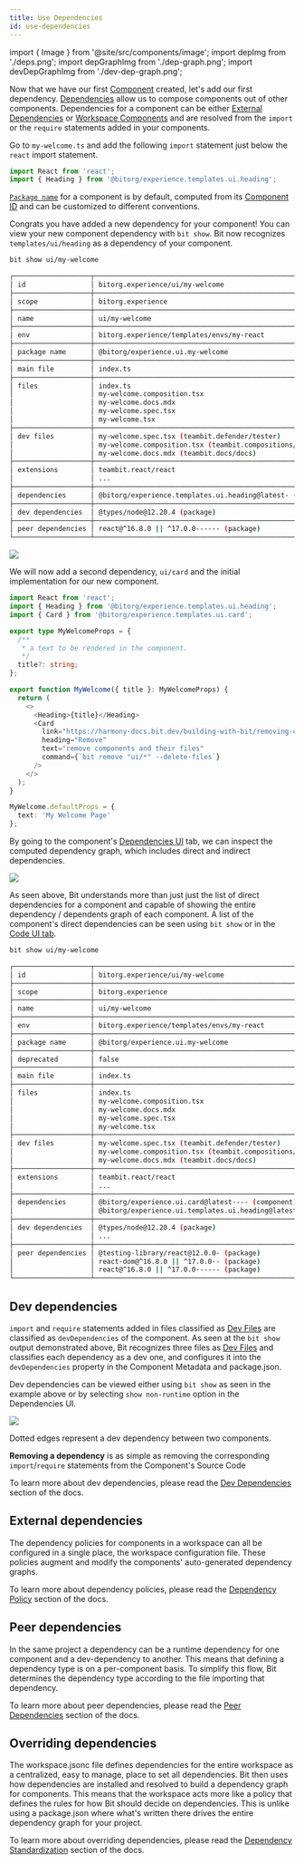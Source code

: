 ```yaml
---
title: Use Dependencies
id: use-dependencies
---
```


import { Image } from '@site/src/components/image';
import depImg from './deps.png';
import depGraphImg from './dep-graph.png';
import devDepGraphImg from './dev-dep-graph.png';

Now that we have our first [Component](/components/overview) created, let's add our first dependency. [Dependencies](/dependencies) allow us to compose components out of other components. Dependencies for a component can be either [External Dependencies](/dependencies/external-dependencies) or [Workspace Components](/workspace/workspace-component) and are resolved from the `import` or the `require` statements added in your components.

Go to `my-welcome.ts` and add the following `import` statement just below the `react` import statement.

```ts title="my-welcome.ts"
import React from 'react';
import { Heading } from '@bitorg/experience.templates.ui.heading';
```
[`Package name`](/packages/package-name) for a component is by default, computed from its [Component ID](/components/component-id) and can be customized to different conventions.

Congrats you have added a new dependency for your component! You can view your new component dependency with `bit show`. Bit now recognizes `templates/ui/heading` as a dependency of your component.

```bash
bit show ui/my-welcome
```

```bash {27}
┌───────────────────┬────────────────────────────────────────────────────────────────┐
│ id                │ bitorg.experience/ui/my-welcome                                │
├───────────────────┼────────────────────────────────────────────────────────────────┤
│ scope             │ bitorg.experience                                              │
├───────────────────┼────────────────────────────────────────────────────────────────┤
│ name              │ ui/my-welcome                                                  │
├───────────────────┼────────────────────────────────────────────────────────────────┤
│ env               │ bitorg.experience/templates/envs/my-react                      │
├───────────────────┼────────────────────────────────────────────────────────────────┤
│ package name      │ @bitorg/experience.ui.my-welcome                               │
├───────────────────┼────────────────────────────────────────────────────────────────┤
│ main file         │ index.ts                                                       │
├───────────────────┼────────────────────────────────────────────────────────────────┤
│ files             │ index.ts                                                       │
│                   │ my-welcome.composition.tsx                                     │
│                   │ my-welcome.docs.mdx                                            │
│                   │ my-welcome.spec.tsx                                            │
│                   │ my-welcome.tsx                                                 │
├───────────────────┼────────────────────────────────────────────────────────────────┤
│ dev files         │ my-welcome.spec.tsx (teambit.defender/tester)                  │
│                   │ my-welcome.composition.tsx (teambit.compositions/compositions) │
│                   │ my-welcome.docs.mdx (teambit.docs/docs)                        │
├───────────────────┼────────────────────────────────────────────────────────────────┤
│ extensions        │ teambit.react/react                                            │
│                   │ ...                                                            │
├───────────────────┼────────────────────────────────────────────────────────────────┤
│ dependencies      │ @bitorg/experience.templates.ui.heading@latest- (component)    │
├───────────────────┼────────────────────────────────────────────────────────────────┤
│ dev dependencies  │ @types/node@12.20.4 (package)                                  │
├───────────────────┼────────────────────────────────────────────────────────────────┤
│ peer dependencies │ react@^16.8.0 || ^17.0.0------ (package)                       │
└───────────────────┴────────────────────────────────────────────────────────────────┘
```

<Image src={depImg} />

We will now add a second dependency, `ui/card` and the initial implementation for our new component.

```ts {3} title="my-welcome.ts"
import React from 'react';
import { Heading } from '@bitorg/experience.templates.ui.heading';
import { Card } from '@bitorg/experience.templates.ui.card';

export type MyWelcomeProps = {
  /**
   * a text to be rendered in the component.
   */
  title?: string;
};

export function MyWelcome({ title }: MyWelcomeProps) {
  return (
    <>
      <Heading>{title}</Heading>
      <Card
        link="https://harmony-docs.bit.dev/building-with-bit/removing-components"
        heading="Remove"
        text="remove components and their files"
        command={`bit remove "ui/*" --delete-files`}
      />
    </>
  );
}

MyWelcome.defaultProps = {
  text: 'My Welcome Page'
};
```

By going to the component's [Dependencies UI](/dependencies/ui) tab, we can inspect the computed dependency graph, which includes direct and indirect dependencies.

<Image src={depGraphImg} />

As seen above, Bit understands more than just just the list of direct dependencies for a component and capable of showing the entire dependency / dependents graph of each component. A list of the component's direct dependencies can be seen using `bit show` or in the [Code UI tab](/code/ui).

```bash
bit show ui/my-welcome
```

```bash {29,30}
┌───────────────────┬────────────────────────────────────────────────────────────────┐
│ id                │ bitorg.experience/ui/my-welcome                                │
├───────────────────┼────────────────────────────────────────────────────────────────┤
│ scope             │ bitorg.experience                                              │
├───────────────────┼────────────────────────────────────────────────────────────────┤
│ name              │ ui/my-welcome                                                  │
├───────────────────┼────────────────────────────────────────────────────────────────┤
│ env               │ bitorg.experience/templates/envs/my-react                      │
├───────────────────┼────────────────────────────────────────────────────────────────┤
│ package name      │ @bitorg/experience.ui.my-welcome                               │
├───────────────────┼────────────────────────────────────────────────────────────────┤
│ deprecated        │ false                                                          │
├───────────────────┼────────────────────────────────────────────────────────────────┤
│ main file         │ index.ts                                                       │
├───────────────────┼────────────────────────────────────────────────────────────────┤
│ files             │ index.ts                                                       │
│                   │ my-welcome.composition.tsx                                     │
│                   │ my-welcome.docs.mdx                                            │
│                   │ my-welcome.spec.tsx                                            │
│                   │ my-welcome.tsx                                                 │
├───────────────────┼────────────────────────────────────────────────────────────────┤
│ dev files         │ my-welcome.spec.tsx (teambit.defender/tester)                  │
│                   │ my-welcome.composition.tsx (teambit.compositions/compositions) │
│                   │ my-welcome.docs.mdx (teambit.docs/docs)                        │
├───────────────────┼────────────────────────────────────────────────────────────────┤
│ extensions        │ teambit.react/react                                            │
│                   │ ...                                                            │
├───────────────────┼────────────────────────────────────────────────────────────────┤
│ dependencies      │ @bitorg/experience.ui.card@latest---- (component)              │
│                   │ @bitorg/experience.ui.templates.ui.heading@latest- (component) │
├───────────────────┼────────────────────────────────────────────────────────────────┤
│ dev dependencies  │ @types/node@12.20.4 (package)                                  │
│                   │ ...                                                            │
├───────────────────┼────────────────────────────────────────────────────────────────┤
│ peer dependencies │ @testing-library/react@12.0.0- (package)                       │
│                   │ react-dom@^16.8.0 || ^17.0.0-- (package)                       │
│                   │ react@^16.8.0 || ^17.0.0------ (package)                       │
└───────────────────┴────────────────────────────────────────────────────────────────┘
```

## Dev dependencies

`import` and `require` statements added in files classified as [Dev Files](/components/dev-files) are classified as `devDependencies` of the component.
As seen at the `bit show` output demonstrated above, Bit recognizes three files as [Dev Files](/dev-files) and classifies each dependency as a dev one, and configures it into the `devDependencies` property in the Component Metadata and package.json.

Dev dependencies can be viewed either using `bit show` as seen in the example above or by selecting `show non-runtime` option in the Dependencies UI.

<img src={devDepGraphImg} />

Dotted edges represent a dev dependency between two components.

**Removing a dependency** is as simple as removing the corresponding `import`/`require` statements from the Component's Source Code

To learn more about dev dependencies, please read the [Dev Dependencies](/dependencies/overview#dev-dependencies) section of the docs.

## External dependencies

The dependency policies for components in a workspace can all be configured in a single place, the workspace configuration file. These policies augment and modify the components' auto-generated dependency graphs.

To learn more about dependency policies, please read the [Dependency Policy](/dependencies/overview#dependency-policies) section of the docs.

## Peer dependencies

In the same project a dependency can be a runtime dependency for one component and a dev-dependency to another. This means that defining a dependency type is on a per-component basis. To simplify this flow, Bit determines the dependency type according to the file importing that dependency.

To learn more about peer dependencies, please read the [Peer Dependencies](/dependencies/overview#peer-dependencies) section of the docs.

## Overriding dependencies

The workspace.jsonc file defines dependencies for the entire workspace as a centralized, easy to manage, place to set all dependencies. Bit then uses how dependencies are installed and resolved to build a dependency graph for components. This means that the workspace acts more like a policy that defines the rules for how Bit should decide on dependencies. This is unlike using a package.json where what's written there drives the entire dependency graph for your project.

To learn more about overriding dependencies, please read the [Dependency Standardization](/dependencies/overview#dependency-standardization-envs) section of the docs.
